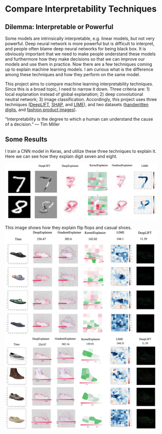 # Compare Interpretability Techniques

## Dilemma: Interpretable or Powerful
Some models are intrinsically interpretable, e.g. linear models, but not very powerful. Deep neural network is more powerful but is difficult to interpret, and people often blame deep neural networks for being black box. It is obviously important that we need to make people understand these models and furthermore how they make decisions so that we can improve our models and use them in practice. Now there are a few techniques coming up to explain machine learning models. I am curious what is the difference among these techniques and how they perform on the same model. 

This project aims to compare machine learning interpretability techniques. Since this is a broad topic, I need to narrow it down. Three criteria are: 1) local explanation instead of global explanation; 2) deep convolutional neutral network; 3) image classification. Accordingly, this project uses three techniques ([DeepLIFT](https://github.com/kundajelab/deeplift), [SHAP](https://github.com/slundberg/shap), and [LIME](https://github.com/marcotcr/lime)), and two datasets ([handwritten digits](http://yann.lecun.com/exdb/mnist/), and [fashion product images](https://www.kaggle.com/paramaggarwal/fashion-product-images-dataset)). 

“Interpretability is the degree to which a human can understand the cause of a decision.” — Tim Miller

## Some Results
I train a CNN model in Keras, and utilize these three techniques to explain it. Here we can see how they explain digit seven and eight.
<p align="center">
<img src="https://github.com/yaliu777/Compare-Interpretability-Techniques/blob/main/images/compare_digit.png" width="700" />
</p>
This image shows how they explain flip flops and casual shoes.
<img src="https://github.com/yaliu777/Compare-Interpretability-Techniques/blob/main/images/compare_flip.png" width="700" class="center">
<img src="https://github.com/yaliu777/Compare-Interpretability-Techniques/blob/main/images/compare_shoes.png" width="700" class="center">
